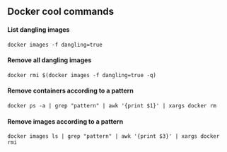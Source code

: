 ## Docker cool commands

#### List dangling images 

`docker images -f dangling=true`

#### Remove all dangling images

`docker rmi $(docker images -f dangling=true -q)`

#### Remove containers according to a pattern

`docker ps -a | grep "pattern" | awk '{print $1}' | xargs docker rm`

#### Remove images according to a pattern

`docker images ls | grep "pattern" | awk '{print $3}' | xargs docker rmi`
